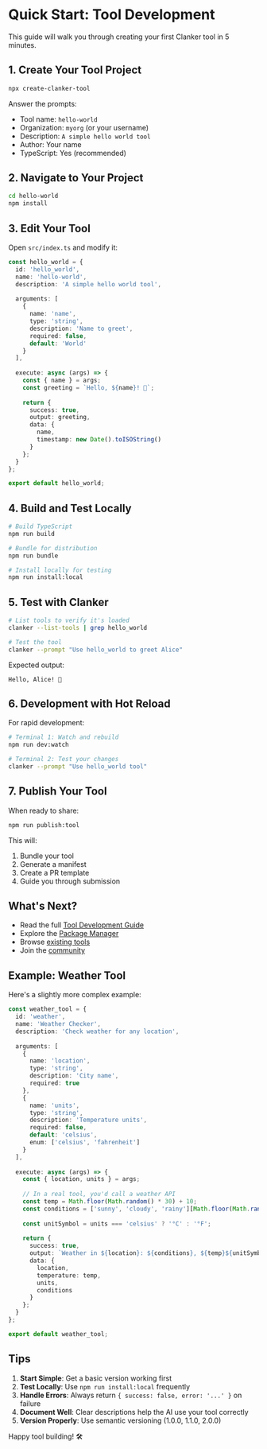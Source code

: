 # Quick Start: Tool Development

This guide will walk you through creating your first Clanker tool in 5 minutes.

## 1. Create Your Tool Project

```bash
npx create-clanker-tool
```

Answer the prompts:
- Tool name: `hello-world`
- Organization: `myorg` (or your username)
- Description: `A simple hello world tool`
- Author: Your name
- TypeScript: Yes (recommended)

## 2. Navigate to Your Project

```bash
cd hello-world
npm install
```

## 3. Edit Your Tool

Open `src/index.ts` and modify it:

```typescript
const hello_world = {
  id: 'hello_world',
  name: 'hello-world',
  description: 'A simple hello world tool',
  
  arguments: [
    {
      name: 'name',
      type: 'string',
      description: 'Name to greet',
      required: false,
      default: 'World'
    }
  ],
  
  execute: async (args) => {
    const { name } = args;
    const greeting = `Hello, ${name}! 👋`;
    
    return {
      success: true,
      output: greeting,
      data: {
        name,
        timestamp: new Date().toISOString()
      }
    };
  }
};

export default hello_world;
```

## 4. Build and Test Locally

```bash
# Build TypeScript
npm run build

# Bundle for distribution
npm run bundle

# Install locally for testing
npm run install:local
```

## 5. Test with Clanker

```bash
# List tools to verify it's loaded
clanker --list-tools | grep hello_world

# Test the tool
clanker --prompt "Use hello_world to greet Alice"
```

Expected output:
```
Hello, Alice! 👋
```

## 6. Development with Hot Reload

For rapid development:

```bash
# Terminal 1: Watch and rebuild
npm run dev:watch

# Terminal 2: Test your changes
clanker --prompt "Use hello_world tool"
```

## 7. Publish Your Tool

When ready to share:

```bash
npm run publish:tool
```

This will:
1. Bundle your tool
2. Generate a manifest
3. Create a PR template
4. Guide you through submission

## What's Next?

- Read the full [Tool Development Guide](tools.md)
- Explore the [Package Manager](package-manager.md)
- Browse [existing tools](https://github.com/ziggle-dev/clanker-tools)
- Join the [community](https://github.com/ziggle-dev/clanker/discussions)

## Example: Weather Tool

Here's a slightly more complex example:

```typescript
const weather_tool = {
  id: 'weather',
  name: 'Weather Checker',
  description: 'Check weather for any location',
  
  arguments: [
    {
      name: 'location',
      type: 'string',
      description: 'City name',
      required: true
    },
    {
      name: 'units',
      type: 'string',
      description: 'Temperature units',
      required: false,
      default: 'celsius',
      enum: ['celsius', 'fahrenheit']
    }
  ],
  
  execute: async (args) => {
    const { location, units } = args;
    
    // In a real tool, you'd call a weather API
    const temp = Math.floor(Math.random() * 30) + 10;
    const conditions = ['sunny', 'cloudy', 'rainy'][Math.floor(Math.random() * 3)];
    
    const unitSymbol = units === 'celsius' ? '°C' : '°F';
    
    return {
      success: true,
      output: `Weather in ${location}: ${conditions}, ${temp}${unitSymbol}`,
      data: {
        location,
        temperature: temp,
        units,
        conditions
      }
    };
  }
};

export default weather_tool;
```

## Tips

1. **Start Simple**: Get a basic version working first
2. **Test Locally**: Use `npm run install:local` frequently
3. **Handle Errors**: Always return `{ success: false, error: '...' }` on failure
4. **Document Well**: Clear descriptions help the AI use your tool correctly
5. **Version Properly**: Use semantic versioning (1.0.0, 1.1.0, 2.0.0)

Happy tool building! 🛠️